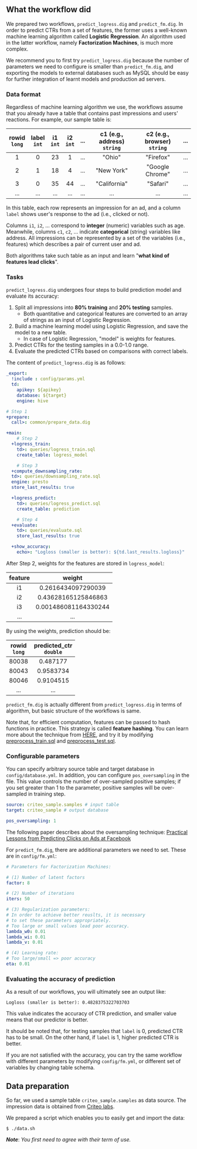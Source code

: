 ## What the workflow did

We prepared two workflows, `predict_logress.dig` and `predict_fm.dig`. In order to predict CTRs from a set of features, the former uses a well-known machine learning algorithm called **Logistic Regression**. An algorithm used in the latter workflow, namely **Factorization Machines**, is much more complex.

We recommend you to first try `predict_logress.dig` because the number of parameters we need to configure is smaller than `predict_fm.dig`, and exporting the models to external databases such as MySQL should be easy for further integration of learnt models and production ad servers.

### Data format

Regardless of machine learning algorithm we use, the workflows assume that you already have a table that contains past impressions and users' reactions. For example, our sample table is:

| rowid<br/>`long` | label<br/>`int` | i1<br/>`int` | i2<br/>`int` | ... | c1 (e.g., address) <br/>`string` | c2 (e.g., browser) <br/>`string` | ... |
|:---:|:---:|:---:|:---:|:---:|:---:|:---:|:---:|
| 1 | 0 | 23 | 1 | ... | "Ohio" | "Firefox" | ... |
| 2 | 1 | 18 | 4 | ... | "New York" | "Google Chrome" | ... |
| 3 | 0 | 35 | 44| ... | "California" | "Safari" | ... |
| ... |...|...| ...|...|...|...|...|

In this table, each row represents an impression for an ad, and a column `label` shows user's response to the ad (i.e., clicked or not).

Columns `i1`, `i2`, ... correspond to **integer** (numeric) variables such as age. Meanwhile, columns `c1`, `c2`, ... indicate **categorical** (string) variables like address. All impressions can be represented by a set of the variables (i.e., features) which describes a pair of current user and ad.

Both algorithms take such table as an input and learn "**what kind of features lead clicks**".

### Tasks

`predict_logress.dig` undergoes four steps to build prediction model and evaluate its accuracy:

1. Split all impressions into **80% training** and **20% testing** samples.
	- Both quantitative and categorical features are converted to an array of strings as an input of Logistic Regression.
2. Build a machine learning model using Logistic Regression, and save the model to a new table.
	- In case of Logistic Regression, "model" is weights for features.
3. Predict CTRs for the testing samples in a 0.0-1.0 range.
4. Evaluate the predicted CTRs based on comparisons with correct labels.

The content of `predict_logress.dig` is as follows:

```yml
_export:
  !include : config/params.yml
  td:
    apikey: ${apikey}
    database: ${target}
    engine: hive

# Step 1
+prepare:
  call>: common/prepare_data.dig

+main:
	# Step 2
  +logress_train:
    td>: queries/logress_train.sql
    create_table: logress_model

	# Step 3
  +compute_downsampling_rate:
  td>: queries/downsampling_rate.sql
  engine: presto
  store_last_results: true

  +logress_predict:
    td>: queries/logress_predict.sql
    create_table: prediction

	# Step 4
  +evaluate:
    td>: queries/evaluate.sql
    store_last_results: true

  +show_accuracy:
    echo>: "Logloss (smaller is better): ${td.last_results.logloss}"
```

After Step 2, weights for the features are stored in `logress_model`:
	
| feature | weight |
|:---:|:---:|
| i1      |   0.2616434097290039 |
| i2      |  0.43628165125846863 |
| i3      | 0.001486081164330244 |
| ... | ...|

By using the weights, prediction should be:
	
| rowid<br/>`long` | predicted_ctr<br/>`double` |
|:---:|:---:|
|80038 |0.487177|
|80043|0.9583734|
|80046 | 0.9104515 | 
| ... | ... |


`predict_fm.dig` is actually different from `predict_logress.dig` in terms of algorithm, but basic structure of the workflows is same.

Note that, for efficient computation, features can be passed to hash functions in practice. This strategy is called **feature hashing**. You can learn more about the technique from [HERE](http://hivemall.incubator.apache.org/userguide/ft_engineering/hashing.html), and try it by modifying [preprocess_train.sql](../queries/preprocess_train.sql) and [preprocess_test.sql](../queries/preprocess_test.sql).

### Configurable parameters

You can specify arbitrary source table and target database in `config/database.yml`. In addition, you can configure `pos_oversampling` in the file. This value controls the number of over-sampled positive samples; if you set greater than 1 to the parameter, positive samples will be over-sampled in training step.

```yml
source: criteo_sample.samples # input table
target: criteo_sample # output database

pos_oversampling: 1
```

The following paper describes about the oversampling technique: [Practical Lessons from Predicting Clicks on Ads at Facebook](https://research.fb.com/publications/practical-lessons-from-predicting-clicks-on-ads-at-facebook/)

For `predict_fm.dig`, there are additional parameters we need to set. These are in `config/fm.yml`:
	
```yml
# Parameters for Factorization Machines:

# (1) Number of latent factors
factor: 8

# (2) Number of iterations
iters: 50

# (3) Regularization parameters:
# In order to achieve better reuslts, it is necessary
# to set these parameters appropriately.
# Too large or small values lead poor accuracy.
lambda_w0: 0.01
lambda_wi: 0.01
lambda_v: 0.01

# (4) Learning rate:
# Too large/small => poor accuracy
eta: 0.01
```

### Evaluating the accuracy of prediction

As a result of our workflows, you will ultimately see an output like:

```
Logloss (smaller is better): 0.4828375322703703
```

This value indicates the accuracy of CTR prediction, and smaller value means that our predictor is better. 

It should be noted that, for testing samples that `label` is 0, predicted CTR has to be small. On the other hand, if `label` is 1, higher predicted CTR is better.

If you are not satisfied with the accuracy, you can try the same workflow with different parameters by modifying `config/fm.yml`, or different set of variables by changing table schema. 

## Data preparation

So far, we used a sample table `criteo_sample.samples` as data source. The impression data is obtained from [Criteo labs](http://labs.criteo.com/2014/02/dataset/).

We prepared a script which enables you to easily get and import the data:

```
$ ./data.sh
```

***Note***: *You first need to agree with their term of use.*
